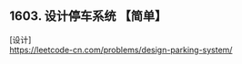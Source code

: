 ## 1603. 设计停车系统 【简单】      
[设计]     
https://leetcode-cn.com/problems/design-parking-system/     


